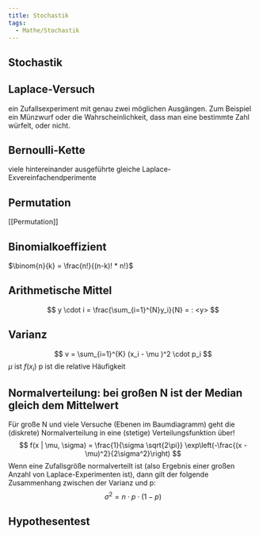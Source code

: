 ```yaml
---
title: Stochastik
tags:
  - Mathe/Stochastik
---
```


## Stochastik

## Laplace-Versuch

ein Zufallsexperiment mit genau zwei möglichen Ausgängen. Zum Beispiel ein Münzwurf oder die Wahrscheinlichkeit, dass man eine bestimmte Zahl würfelt, oder nicht.

## Bernoulli-Kette

viele hintereinander ausgeführte gleiche Laplace-Exvereinfachendperimente

## Permutation

[[Permutation]]

## Binomialkoeffizient

$\binom{n}{k} = \frac{n!}{(n-k)! * n!}$

## Arithmetische Mittel

$$
y \cdot i = \frac{\sum_{i=1}^{N}y_i}{N} = : <y>
$$

## Varianz

$$
v = \sum_{i=1}^{K} (x_i - \mu )^2 \cdot p_i
$$
$\mu$ ist $f(x_i)$
p ist die relative Häufigkeit

## Normalverteilung: bei großen N ist der Median gleich dem Mittelwert

Für große N und viele Versuche (Ebenen im Baumdiagramm) geht die (diskrete) Normalverteilung in eine (stetige) Verteilungsfunktion über!
$$
f(x | \mu, \sigma) = \frac{1}{\sigma \sqrt{2\pi}} \exp\left(-\frac{(x - \mu)^2}{2\sigma^2}\right)
$$
Wenn eine Zufallsgröße normalverteilt ist (also Ergebnis einer großen Anzahl von Laplace-Experimenten ist), dann gilt der folgende Zusammenhang zwischen der Varianz und p:
$$
\sigma^2=n \cdot p \cdot (1-p)
$$

## Hypothesentest